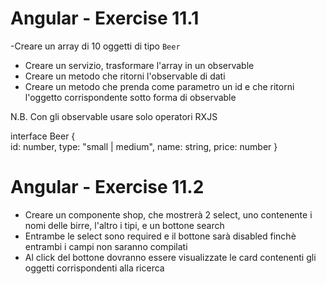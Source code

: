 # Angular - Exercise 11.1

-Creare un array di 10 oggetti di tipo `Beer`
- Creare un servizio, trasformare l'array  in un observable
- Creare un metodo che ritorni l'observable di dati
- Creare un metodo che prenda come parametro un id e che ritorni l'oggetto corrispondente sotto forma di observable

N.B. Con gli observable usare solo operatori RXJS

interface Beer {   
    id: number, 
    type: "small | medium", 
    name: string, 
    price: number 
}

# Angular - Exercise 11.2

- Creare un componente shop, che mostrerà 2 select, uno contenente i nomi delle birre, l'altro i tipi, e un bottone search
- Entrambe le select sono required e il bottone sarà disabled finchè entrambi i campi non saranno compilati
- Al click del bottone dovranno essere visualizzate le card contenenti gli oggetti corrispondenti alla ricerca